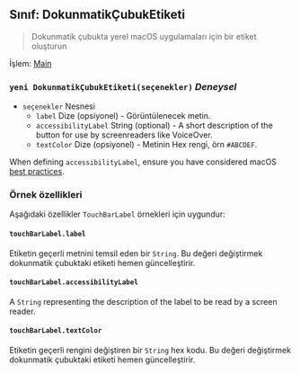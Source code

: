 ## Sınıf: DokunmatikÇubukEtiketi

> Dokunmatik çubukta yerel macOS uygulamaları için bir etiket oluşturun

İşlem: [Main](../tutorial/application-architecture.md#main-and-renderer-processes)

### `yeni DokunmatikÇubukEtiketi(seçenekler)` *Deneysel*

* `seçenekler` Nesnesi 
  * `label` Dize (opsiyonel) - Görüntülenecek metin.
  * `accessibilityLabel` String (optional) - A short description of the button for use by screenreaders like VoiceOver.
  * `textColor` Dize (opsiyonel) - Metinin Hex rengi, örn `#ABCDEF`.

When defining `accessibilityLabel`, ensure you have considered macOS [best practices](https://developer.apple.com/documentation/appkit/nsaccessibilitybutton/1524910-accessibilitylabel?language=objc).

### Örnek özellikleri

Aşağıdaki özellikler `TouchBarLabel` örnekleri için uygundur:

#### `touchBarLabel.label`

Etiketin geçerli metnini temsil eden bir `String`. Bu değeri değiştirmek dokunmatik çubuktaki etiketi hemen güncelleştirir.

#### `touchBarLabel.accessibilityLabel`

A `String` representing the description of the label to be read by a screen reader.

#### `touchBarLabel.textColor`

Etiketin geçerli rengini değiştiren bir `String` hex kodu. Bu değeri değiştirmek dokunmatik çubuktaki etiketi hemen güncelleştirir.